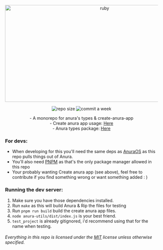 <div align="center">
         
<img src="https://socialify.git.ci/motortruck1221/anura-utils/image?description=1&font=Inter&forks=1&issues=1&language=1&name=1&owner=1&pattern=Circuit%20Board&pulls=1&stargazers=1&theme=Dark" alt="ruby" width="640" height="320" />

<img alt="repo size" src="https://img.shields.io/github/repo-size/motortruck1221/create-anura-app?style=for-the-badge"></img>
<img alt="commit a week" src="https://img.shields.io/github/commit-activity/w/motortruck1221/create-anura-app?style=for-the-badge"></img>

</div>

<div align="center">
    - A monorepo for anura's types & create-anura-app
    <br>
    - Create anura app usage: <a href="./create-anura-app">Here</a>
    <br>
    - Anura types package: <a href="./anura-types">Here</a>
</div>






### For devs:

- When developing for this you'll need the same deps as [AnuraOS](https://github.com/mercuryworkshop/anuraos?tab=readme-ov-file#dependencies) as this repo pulls things out of Anura.
- You'll also need [PNPM](https://pnpm.io/) as that's the only package manager allowed in this repo
- Your probably wanting Create anura app (see above), feel free to contribute if you find something wrong or want something added : )

### Running the dev server:

1. Make sure you have those dependencies installed.
2. Run `make` as this will build Anura & Rip the files for testing
3. Run `pnpm run build` build the create anura app files.
4. `node anura-utils/dist/index.js` is your best friend.
5. `test_project` is already gitignored, i'd recommend using that for the name when testing.


###### Everything in this repo is licensed under the [MIT](./LICENSE) license unless otherwise specified.
